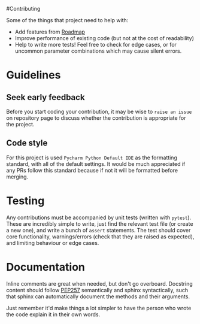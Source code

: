 
#Contributing


Some of the things that project need to help with:

- Add features from [Roadmap](../README.md#Roadmap)
- Improve performance of existing code (but not at the cost of readability)
- Help to write more tests! Feel free to check for edge cases, or for uncommon parameter
  combinations which may cause silent errors.


# Guidelines


## Seek early feedback

Before you start coding your contribution, it may be wise to
`raise an issue` on repository page to discuss whether the contribution is appropriate for the project.

## Code style

For this project is used `Pycharm Python Default IDE` as the
formatting standard, with all of the default settings. It would be much
appreciated if any PRs follow this standard because if not it will be formatted before merging.

# Testing

Any contributions must be accompanied by unit tests (written with `pytest`).
These are incredibly simple to write, just find the relevant test file (or create
a new one), and write a bunch of `assert` statements. The test should
cover core functionality, warnings/errors (check that they are raised as expected),
and limiting behaviour or edge cases.

# Documentation

Inline comments are great when needed, but don't go overboard. Docstring content
should follow [PEP257](https://stackoverflow.com/questions/2557110/what-to-put-in-a-python-module-docstring)
semantically and sphinx syntactically, such that sphinx can automatically document
the methods and their arguments.

Just remember it'd make things a lot simpler to have the person who
wrote the code explain it in their own words.